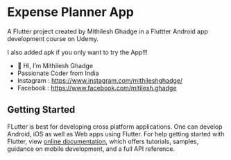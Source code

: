 # Expense Planner App

A Flutter project created by Mithilesh Ghadge in a Fluttter Android app development course on Udemy.

I also added apk if you only want to try the App!!!

- 👋 Hi, I’m Mithilesh Ghadge
- Passionate Coder from India
- Instagram : https://www.instagram.com/mithileshghadge/
- Facebook : https://www.facebook.com/mitilesh.ghadge

## Getting Started
FLutter is best for developing cross platform applications. One can develop Android, iOS as well as Web apps using Flutter.
For help getting started with Flutter, view
[online documentation](https://flutter.dev/docs), which offers tutorials,
samples, guidance on mobile development, and a full API reference.
